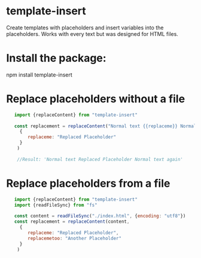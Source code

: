 # template-insert
Create templates with placeholders and insert variables into the placeholders.  Works with every text but was designed for HTML files.

# Install the package:
npm install template-insert

# Replace placeholders without a file

```javascript
   import {replaceContent} from "template-insert"
    
   const replacement = replaceContent("Normal text {{replaceme}} Normal text again",
     {
        replaceme: "Replaced Placeholder"
     }
    )
    
    //Result: 'Normal text Replaced Placeholder Normal text again'
```

# Replace placeholders from a file

```javascript
   import {replaceContent} from "template-insert"
   import {readFileSync} from "fs"
   
   const content = readFileSync("./index.html", {encoding: "utf8"})
   const replacement = replaceContent(content,
     {
        replaceme: "Replaced Placeholder",
        replacemetoo: "Another Placeholder"
     }
    )
```
